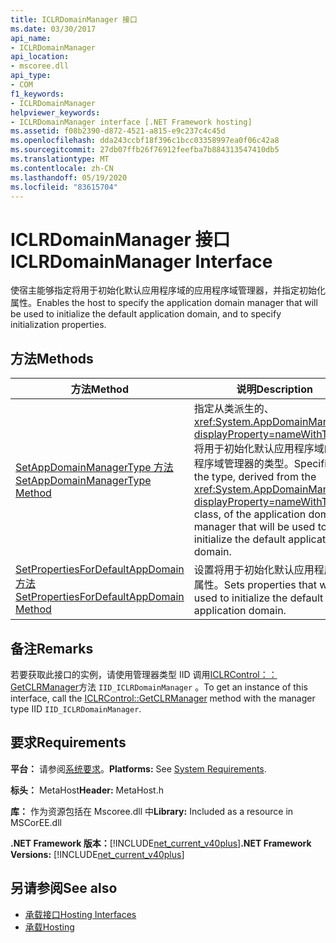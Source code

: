 ```yaml
---
title: ICLRDomainManager 接口
ms.date: 03/30/2017
api_name:
- ICLRDomainManager
api_location:
- mscoree.dll
api_type:
- COM
f1_keywords:
- ICLRDomainManager
helpviewer_keywords:
- ICLRDomainManager interface [.NET Framework hosting]
ms.assetid: f08b2390-d872-4521-a815-e9c237c4c45d
ms.openlocfilehash: dda243ccbf18f396c1bcc03358997ea0f06c42a8
ms.sourcegitcommit: 27db07ffb26f76912feefba7b884313547410db5
ms.translationtype: MT
ms.contentlocale: zh-CN
ms.lasthandoff: 05/19/2020
ms.locfileid: "83615704"
---
```

# <a name="iclrdomainmanager-interface"></a><span data-ttu-id="8e7ef-102">ICLRDomainManager 接口</span><span class="sxs-lookup"><span data-stu-id="8e7ef-102">ICLRDomainManager Interface</span></span>
<span data-ttu-id="8e7ef-103">使宿主能够指定将用于初始化默认应用程序域的应用程序域管理器，并指定初始化属性。</span><span class="sxs-lookup"><span data-stu-id="8e7ef-103">Enables the host to specify the application domain manager that will be used to initialize the default application domain, and to specify initialization properties.</span></span>  
  
## <a name="methods"></a><span data-ttu-id="8e7ef-104">方法</span><span class="sxs-lookup"><span data-stu-id="8e7ef-104">Methods</span></span>  
  
|<span data-ttu-id="8e7ef-105">方法</span><span class="sxs-lookup"><span data-stu-id="8e7ef-105">Method</span></span>|<span data-ttu-id="8e7ef-106">说明</span><span class="sxs-lookup"><span data-stu-id="8e7ef-106">Description</span></span>|  
|------------|-----------------|  
|[<span data-ttu-id="8e7ef-107">SetAppDomainManagerType 方法</span><span class="sxs-lookup"><span data-stu-id="8e7ef-107">SetAppDomainManagerType Method</span></span>](iclrdomainmanager-setappdomainmanagertype-method.md)|<span data-ttu-id="8e7ef-108">指定从类派生的、 <xref:System.AppDomainManager?displayProperty=nameWithType> 将用于初始化默认应用程序域的应用程序域管理器的类型。</span><span class="sxs-lookup"><span data-stu-id="8e7ef-108">Specifies the type, derived from the <xref:System.AppDomainManager?displayProperty=nameWithType> class, of the application domain manager that will be used to initialize the default application domain.</span></span>|  
|[<span data-ttu-id="8e7ef-109">SetPropertiesForDefaultAppDomain 方法</span><span class="sxs-lookup"><span data-stu-id="8e7ef-109">SetPropertiesForDefaultAppDomain Method</span></span>](iclrdomainmanager-setpropertiesfordefaultappdomain-method.md)|<span data-ttu-id="8e7ef-110">设置将用于初始化默认应用程序域的属性。</span><span class="sxs-lookup"><span data-stu-id="8e7ef-110">Sets properties that will be used to initialize the default application domain.</span></span>|  
  
## <a name="remarks"></a><span data-ttu-id="8e7ef-111">备注</span><span class="sxs-lookup"><span data-stu-id="8e7ef-111">Remarks</span></span>  
 <span data-ttu-id="8e7ef-112">若要获取此接口的实例，请使用管理器类型 IID 调用[ICLRControl：： GetCLRManager](iclrcontrol-getclrmanager-method.md)方法 `IID_ICLRDomainManager` 。</span><span class="sxs-lookup"><span data-stu-id="8e7ef-112">To get an instance of this interface, call the [ICLRControl::GetCLRManager](iclrcontrol-getclrmanager-method.md) method with the manager type IID `IID_ICLRDomainManager`.</span></span>  
  
## <a name="requirements"></a><span data-ttu-id="8e7ef-113">要求</span><span class="sxs-lookup"><span data-stu-id="8e7ef-113">Requirements</span></span>  
 <span data-ttu-id="8e7ef-114">**平台：** 请参阅[系统要求](../../get-started/system-requirements.md)。</span><span class="sxs-lookup"><span data-stu-id="8e7ef-114">**Platforms:** See [System Requirements](../../get-started/system-requirements.md).</span></span>  
  
 <span data-ttu-id="8e7ef-115">**标头：** MetaHost</span><span class="sxs-lookup"><span data-stu-id="8e7ef-115">**Header:** MetaHost.h</span></span>  
  
 <span data-ttu-id="8e7ef-116">**库：** 作为资源包括在 Mscoree.dll 中</span><span class="sxs-lookup"><span data-stu-id="8e7ef-116">**Library:** Included as a resource in MSCorEE.dll</span></span>  
  
 <span data-ttu-id="8e7ef-117">**.NET Framework 版本：**[!INCLUDE[net_current_v40plus](../../../../includes/net-current-v40plus-md.md)]</span><span class="sxs-lookup"><span data-stu-id="8e7ef-117">**.NET Framework Versions:** [!INCLUDE[net_current_v40plus](../../../../includes/net-current-v40plus-md.md)]</span></span>  
  
## <a name="see-also"></a><span data-ttu-id="8e7ef-118">另请参阅</span><span class="sxs-lookup"><span data-stu-id="8e7ef-118">See also</span></span>

- [<span data-ttu-id="8e7ef-119">承载接口</span><span class="sxs-lookup"><span data-stu-id="8e7ef-119">Hosting Interfaces</span></span>](hosting-interfaces.md)
- [<span data-ttu-id="8e7ef-120">承载</span><span class="sxs-lookup"><span data-stu-id="8e7ef-120">Hosting</span></span>](index.md)
